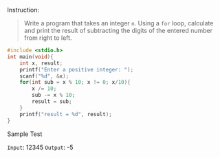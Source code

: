 Instruction:
>Write a program that takes an integer `n`. Using a `for` loop, calculate and print the result of subtracting the digits of the entered number from right to left.

```c
#include <stdio.h>
int main(void){
    int x, result;
    printf("Enter a positive integer: ");
    scanf("%d", &x);
    for(int sub = x % 10; x != 0; x/10){
        x /= 10;
        sub -= x % 10;
        result = sub;
    }
    printf("result = %d", result);
}
```

Sample Test

`Input`: 12345
`Output`: -5

